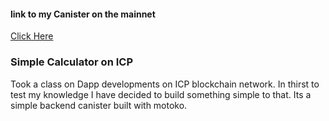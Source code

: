 #### link to my Canister on the mainnet
<a href="https://a4gq6-oaaaa-aaaab-qaa4q-cai.raw.icp0.io/?id=lqd7d-3iaaa-aaaam-adasq-cai">Click Here</a>

### Simple Calculator on ICP

Took a class on Dapp developments on ICP blockchain network. In thirst to test my knowledge I have decided to build something simple to that. Its a simple backend canister built with motoko.










